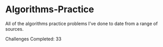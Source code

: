 # Algorithms-Practice

All of the algorithms practice problems I've done to date from a range of sources.

Challenges Completed: 33


